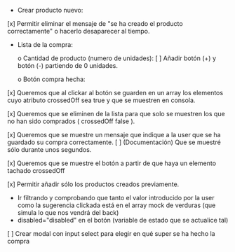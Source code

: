 - Crear producto nuevo:

[x] Permitir eliminar el mensaje de "se ha creado el producto correctamente" o hacerlo desaparecer al tiempo.


- Lista de la compra:

    o Cantidad de producto (numero de unidades):
      [ ] Añadir botón (+) y botón (-) partiendo de 0 unidades.


    o Botón compra hecha:

[x] Queremos que al clickar al botón se guarden en un array los elementos cuyo atributo crossedOff sea true y que se muestren en consola.

[x] Queremos que se eliminen de la lista para que solo se muestren los que no han sido comprados ( crossedOff false ).

[x] Queremos que se muestre un mensaje que indique a la user que se ha guardado su compra correctamente. 
    [ ] (Documentación) Que se muestré sólo durante unos segundos. 

[x] Queremos que se muestre el botón a partir de que haya un elemento tachado crossedOff 

[x] Permitir añadir sólo los productos creados previamente.

  - Ir filtrando y comprobando que tanto el valor introducido por la user como la sugerencia clickada está en el array mock de verduras (que simula lo que nos vendrá del back)
  - disabled="disabled" en el botón (variable de estado que se actualice tal)


[ ] Crear modal con input select para elegir en qué super se ha hecho la compra

